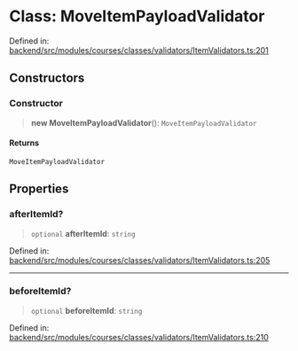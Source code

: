 # Class: MoveItemPayloadValidator

Defined in: [backend/src/modules/courses/classes/validators/ItemValidators.ts:201](https://github.com/continuousactivelearning/cal/blob/5ae0447098795fdcf3a415f0360ebe51565b6949/backend/src/modules/courses/classes/validators/ItemValidators.ts#L201)

## Constructors

### Constructor

> **new MoveItemPayloadValidator**(): `MoveItemPayloadValidator`

#### Returns

`MoveItemPayloadValidator`

## Properties

### afterItemId?

> `optional` **afterItemId**: `string`

Defined in: [backend/src/modules/courses/classes/validators/ItemValidators.ts:205](https://github.com/continuousactivelearning/cal/blob/5ae0447098795fdcf3a415f0360ebe51565b6949/backend/src/modules/courses/classes/validators/ItemValidators.ts#L205)

***

### beforeItemId?

> `optional` **beforeItemId**: `string`

Defined in: [backend/src/modules/courses/classes/validators/ItemValidators.ts:210](https://github.com/continuousactivelearning/cal/blob/5ae0447098795fdcf3a415f0360ebe51565b6949/backend/src/modules/courses/classes/validators/ItemValidators.ts#L210)
